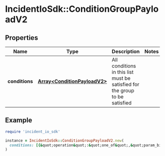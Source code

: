 # IncidentIoSdk::ConditionGroupPayloadV2

## Properties

| Name | Type | Description | Notes |
| ---- | ---- | ----------- | ----- |
| **conditions** | [**Array&lt;ConditionPayloadV2&gt;**](ConditionPayloadV2.md) | All conditions in this list must be satisfied for the group to be satisfied |  |

## Example

```ruby
require 'incident_io_sdk'

instance = IncidentIoSdk::ConditionGroupPayloadV2.new(
  conditions: [{&quot;operation&quot;:&quot;one_of&quot;,&quot;param_bindings&quot;:[{&quot;array_value&quot;:[{&quot;literal&quot;:&quot;SEV123&quot;,&quot;reference&quot;:&quot;incident.severity&quot;}],&quot;value&quot;:{&quot;literal&quot;:&quot;SEV123&quot;,&quot;reference&quot;:&quot;incident.severity&quot;}}],&quot;subject&quot;:&quot;incident.severity&quot;}]
)
```


